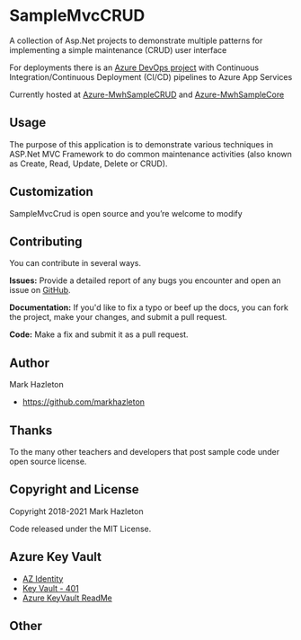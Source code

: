 # SampleMvcCRUD

A collection of Asp.Net projects to demonstrate multiple patterns for implementing a simple maintenance (CRUD) user interface

For deployments there is an [Azure DevOps project](https://dev.azure.com/markhazleton/SampleMvcCRUD) with Continuous Integration/Continuous Deployment (CI/CD) pipelines to Azure App Services

Currently hosted at [Azure-MwhSampleCRUD](https://mwhsamplecrud.azurewebsites.net/) and [Azure-MwhSampleCore](https://mwhsamplecore.azurewebsites.net/) 
## Usage

The purpose of this application is to demonstrate various techniques in ASP.Net MVC Framework to do common maintenance activities (also known as Create, Read, Update, Delete or CRUD). 


## Customization

SampleMvcCrud is open source and you’re welcome to modify 


## Contributing

You can contribute in several ways.

**Issues:** Provide a detailed report of any bugs you encounter and open an issue on [GitHub](https://github.com/markhazleton/SampleMvcCrud/issues).

**Documentation:** If you'd like to fix a typo or beef up the docs, you can fork the project, make your changes, and submit a pull request.

**Code:** Make a fix and submit it as a pull request. 

## Author

Mark Hazleton

+ https://github.com/markhazleton

## Thanks
To the many other teachers and developers that post sample code under open source license.

## Copyright and License

Copyright 2018-2021 Mark Hazleton

Code released under the MIT License.

## Azure Key Vault
- [AZ Identity](https://azidentity.azurewebsites.net/) 
- [Key Vault - 401](https://azidentity.azurewebsites.net/post/2019/07/31/key-vault-client-why-am-i-seeing-http-401)
- [Azure KeyVault ReadMe](https://github.com/Azure/azure-sdk-for-net/blob/Azure.Security.KeyVault.Secrets_4.2.0/sdk/keyvault/Azure.Security.KeyVault.Secrets/README.md)


## Other


